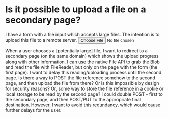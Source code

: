 
# Is it possible to upload a file on a secondary page?

I have a form with a file input which accepts large files. The intention is to upload this file to a remote server.
<input type="file" id="userfile"></input>

When a user chooses a [potentially large] file, I want to redirect to a secondary page (on the same domain) which shows the upload progress along with other information.
I can use the native File API to grab the Blob and read the file with FileReader, but only on the page with the form (the first page). I want to delay this reading/uploading process until the second page.
Is there a way to POST the file reference somehow to the second page, and then upload the file from there? Or is this impossible by design for security reasons? Or, some way to store the file reference in a cookie or local storage to be read by the second page?
I could double POST - first to the secondary page, and then POST/PUT to the appropriate final destination. However, I want to avoid this redundancy, which would cause further delays for the user.

        